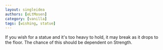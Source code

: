```yaml
---
layout: singleidea
authors: [eLtMosen]
category: [vanilla]
tags: [wishing, statue]
---
```

If you wish for a statue and it's too heavy to hold, it may break as it drops to the floor. The chance of this should be dependent on Strength.
